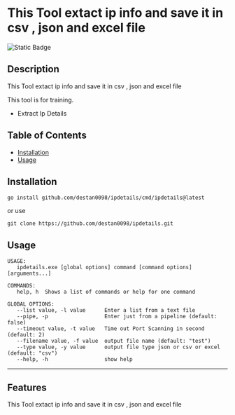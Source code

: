 ﻿# This Tool extact ip info and save it in csv , json and excel file


![Static Badge](https://img.shields.io/badge/Go-100%25-brightgreen)
## Description

This Tool extact ip info and save it in csv , json and excel file

This tool is for training.


- Extract Ip Details 




## Table of Contents 


- [Installation](#installation)
- [Usage](#usage)


## Installation

```
go install github.com/destan0098/ipdetails/cmd/ipdetails@latest
```
or use
```
git clone https://github.com/destan0098/ipdetails.git

```

## Usage


```
USAGE:
   ipdetails.exe [global options] command [command options] [arguments...]

COMMANDS:
   help, h  Shows a list of commands or help for one command

GLOBAL OPTIONS:
   --list value, -l value      Enter a list from a text file
   --pipe, -p                  Enter just from a pipeline (default: false)
   --timeout value, -t value   Time out Port Scanning in second  (default: 2)
   --filename value, -f value  output file name (default: "test")
   --type value, -y value      output file type json or csv or excel (default: "csv")
   --help, -h                  show help

```




---


## Features

This Tool extact ip info and save it in csv , json and excel file

 


